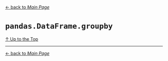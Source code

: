 [← back to *Main Page*](https://github.com/dawkiny/Python3/blob/master/PythonDataManipulation.md)


# ```pandas.DataFrame.groupby```




[↑ Up to the Top](#python-data-manipulation)





---
[← back to *Main Page*](https://github.com/dawkiny/Python3/blob/master/PythonProgramming.md)
